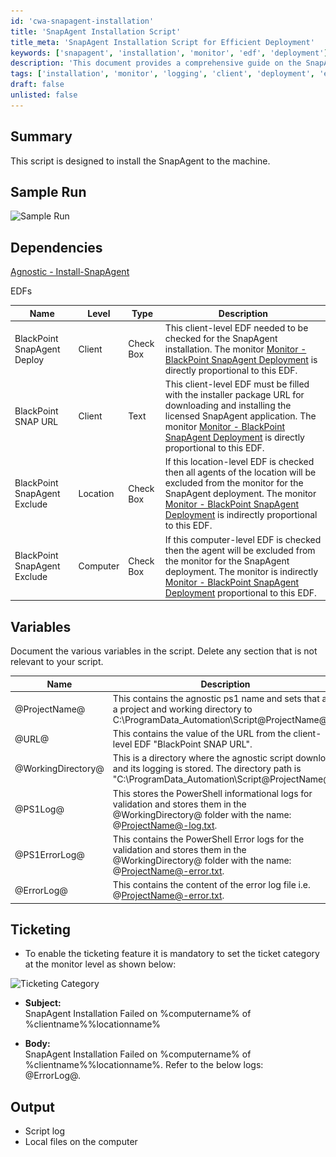 ```yaml
---
id: 'cwa-snapagent-installation'
title: 'SnapAgent Installation Script'
title_meta: 'SnapAgent Installation Script for Efficient Deployment'
keywords: ['snapagent', 'installation', 'monitor', 'edf', 'deployment']
description: 'This document provides a comprehensive guide on the SnapAgent installation script, detailing its dependencies, variables, and ticketing features for efficient deployment and monitoring. It includes sample runs, variable documentation, and logging information to assist in successful implementation.'
tags: ['installation', 'monitor', 'logging', 'client', 'deployment', 'error']
draft: false
unlisted: false
---
```

## Summary

This script is designed to install the SnapAgent to the machine.

## Sample Run

![Sample Run](..\..\..\static\img\BlackPoint---SnapAgent-Installer\image_1.png)

## Dependencies

[Agnostic - Install-SnapAgent](https://proval.itglue.com/DOC-5078775-16179603)  

EDFs

| Name                             | Level   | Type       | Description                                                                                                                                                                                                                                                                                        |
|----------------------------------|---------|------------|----------------------------------------------------------------------------------------------------------------------------------------------------------------------------------------------------------------------------------------------------------------------------------------------------|
| BlackPoint SnapAgent Deploy      | Client  | Check Box  | This client-level EDF needed to be checked for the SnapAgent installation. The monitor [Monitor - BlackPoint SnapAgent Deployment](https://proval.itglue.com/DOC-5078775-16179604) is directly proportional to this EDF.                                                                          |
| BlackPoint SNAP URL              | Client  | Text       | This client-level EDF must be filled with the installer package URL for downloading and installing the licensed SnapAgent application. The monitor [Monitor - BlackPoint SnapAgent Deployment](https://proval.itglue.com/DOC-5078775-16179604) is directly proportional to this EDF.                   |
| BlackPoint SnapAgent Exclude     | Location| Check Box  | If this location-level EDF is checked then all agents of the location will be excluded from the monitor for the SnapAgent deployment. The monitor [Monitor - BlackPoint SnapAgent Deployment](https://proval.itglue.com/DOC-5078775-16179604) is indirectly proportional to this EDF.              |
| BlackPoint SnapAgent Exclude     | Computer| Check Box  | If this computer-level EDF is checked then the agent will be excluded from the monitor for the SnapAgent deployment. The monitor is indirectly [Monitor - BlackPoint SnapAgent Deployment](https://proval.itglue.com/DOC-5078775-16179604) proportional to this EDF.                                 |

## Variables

Document the various variables in the script. Delete any section that is not relevant to your script.

| Name               | Description                                                                                                                                                                                                                     |
|--------------------|---------------------------------------------------------------------------------------------------------------------------------------------------------------------------------------------------------------------------------|
| @ProjectName@      | This contains the agnostic ps1 name and sets that as a project and working directory to C:\ProgramData\_Automation\Script\@ProjectName@.                                                                                     |
| @URL@              | This contains the value of the URL from the client-level EDF "BlackPoint SNAP URL".                                                                                                                                           |
| @WorkingDirectory@ | This is a directory where the agnostic script download and its logging is stored. The directory path is "C:\ProgramData\_Automation\Script\@ProjectName@".                                                                   |
| @PS1Log@           | This stores the PowerShell informational logs for validation and stores them in the @WorkingDirectory@ folder with the name: @ProjectName@-log.txt.                                                                           |
| @PS1ErrorLog@      | This contains the PowerShell Error logs for the validation and stores them in the @WorkingDirectory@ folder with the name: @ProjectName@-error.txt.                                                                          |
| @ErrorLog@         | This contains the content of the error log file i.e. @ProjectName@-error.txt.                                                                                                                                               |

## Ticketing

- To enable the ticketing feature it is mandatory to set the ticket category at the monitor level as shown below:

![Ticketing Category](..\..\..\static\img\BlackPoint---SnapAgent-Installer\image_2.png)

- **Subject:**  
  SnapAgent Installation Failed on %computername% of %clientname%\%locationname%

- **Body:**  
  SnapAgent Installation Failed on %computername% of %clientname%\%locationname%. Refer to the below logs:  
  @ErrorLog@.

## Output

- Script log
- Local files on the computer



